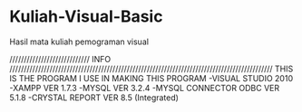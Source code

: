 # Kuliah-Visual-Basic
Hasil mata kuliah pemograman visual

//////////////////////////// INFO ////////////////////////////////////////////////////////////////////////////////////////////
THIS IS THE PROGRAM I USE IN MAKING THIS PROGRAM
-VISUAL STUDIO 2010 
-XAMPP VER 1.7.3
-MYSQL VER 3.2.4
-MYSQL CONNECTOR ODBC VER 5.1.8
-CRYSTAL REPORT VER 8.5 (Integrated)



